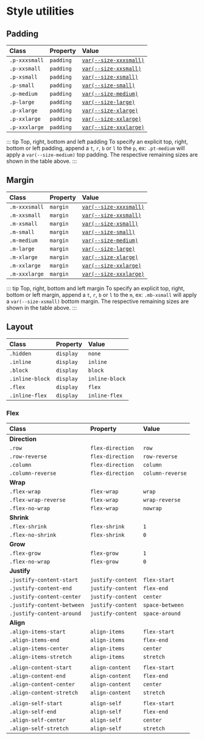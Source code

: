 # Style utilities

## Padding

| Class         | Property  | Value                                              |
| :------------ | :-------- | :------------------------------------------------- |
| `.p-xxxsmall` | `padding` | [`var(--size-xxxsmall)`](global-styles.html#sizes) |
| `.p-xxsmall`  | `padding` | [`var(--size-xxsmall)`](global-styles.html#sizes)  |
| `.p-xsmall`   | `padding` | [`var(--size-xsmall)`](global-styles.html#sizes)   |
| `.p-small`    | `padding` | [`var(--size-small)`](global-styles.html#sizes)    |
| `.p-medium`   | `padding` | [`var(--size-medium)`](global-styles.html#sizes)   |
| `.p-large`    | `padding` | [`var(--size-large)`](global-styles.html#sizes)    |
| `.p-xlarge`   | `padding` | [`var(--size-xlarge)`](global-styles.html#sizes)   |
| `.p-xxlarge`  | `padding` | [`var(--size-xxlarge)`](global-styles.html#sizes)  |
| `.p-xxxlarge` | `padding` | [`var(--size-xxxlarge)`](global-styles.html#sizes) |

::: tip Top, right, bottom and left padding
To specify an explicit top, right, bottom or left padding, append a `t`, `r`, `b` or `l` to
the `p`, ex: `.pt-medium` will apply a `var(--size-medium)` top padding. The respective remaining sizes are shown in the table above.
:::

<ComponentDivider/>

## Margin

| Class         | Property | Value                                              |
| :------------ | :------- | :------------------------------------------------- |
| `.m-xxxsmall` | `margin` | [`var(--size-xxxsmall)`](global-styles.html#sizes) |
| `.m-xxsmall`  | `margin` | [`var(--size-xxsmall)`](global-styles.html#sizes)  |
| `.m-xsmall`   | `margin` | [`var(--size-xsmall)`](global-styles.html#sizes)   |
| `.m-small`    | `margin` | [`var(--size-small)`](global-styles.html#sizes)    |
| `.m-medium`   | `margin` | [`var(--size-medium)`](global-styles.html#sizes)   |
| `.m-large`    | `margin` | [`var(--size-large)`](global-styles.html#sizes)    |
| `.m-xlarge`   | `margin` | [`var(--size-xlarge)`](global-styles.html#sizes)   |
| `.m-xxlarge`  | `margin` | [`var(--size-xxlarge)`](global-styles.html#sizes)  |
| `.m-xxxlarge` | `margin` | [`var(--size-xxxlarge)`](global-styles.html#sizes) |

::: tip Top, right, bottom and left margin
To specify an explicit top, right, bottom or left margin, append a `t`, `r`, `b` or `l` to
the `m`, ex: `.mb-xsmall` will apply a `var(--size-xsmall)` bottom margin. The respective remaining sizes are shown in the table above.
:::

<ComponentDivider/>

## Layout

| Class           | Property  | Value          |
| :-------------- | :-------- | :------------- |
| `.hidden`       | `display` | `none`         |
| `.inline`       | `display` | `inline`       |
| `.block`        | `display` | `block`        |
| `.inline-block` | `display` | `inline-block` |
| `.flex`         | `display` | `flex`         |
| `.inline-flex`  | `display` | `inline-flex`  |

<ComponentDivider small/>

### Flex

| Class                      | Property          | Value            |
| :------------------------- | :---------------- | :--------------- |
| **Direction**              |                   |                  |
| `.row`                     | `flex-direction`  | `row`            |
| `.row-reverse`             | `flex-direction`  | `row-reverse`    |
| `.column`                  | `flex-direction`  | `column`         |
| `.column-reverse`          | `flex-direction`  | `column-reverse` |
| **Wrap**                   |                   |                  |
| `.flex-wrap`               | `flex-wrap`       | `wrap`           |
| `.flex-wrap-reverse`       | `flex-wrap`       | `wrap-reverse`   |
| `.flex-no-wrap`            | `flex-wrap`       | `nowrap`         |
| **Shrink**                 |                   |                  |
| `.flex-shrink`             | `flex-shrink`     | `1`              |
| `.flex-no-shrink`          | `flex-shrink`     | `0`              |
| **Grow**                   |                   |                  |
| `.flex-grow`               | `flex-grow`       | `1`              |
| `.flex-no-wrap`            | `flex-grow`       | `0`              |
| **Justify**                |                   |                  |
| `.justify-content-start`   | `justify-content` | `flex-start`     |
| `.justify-content-end`     | `justify-content` | `flex-end`       |
| `.justify-content-center`  | `justify-content` | `center`         |
| `.justify-content-between` | `justify-content` | `space-between`  |
| `.justify-content-around`  | `justify-content` | `space-around`   |
| **Align**                  |                   |                  |
| `.align-items-start`       | `align-items`     | `flex-start`     |
| `.align-items-end`         | `align-items`     | `flex-end`       |
| `.align-items-center`      | `align-items`     | `center`         |
| `.align-items-stretch`     | `align-items`     | `stretch`        |
|                            |                   |                  |
| `.align-content-start`     | `align-content`   | `flex-start`     |
| `.align-content-end`       | `align-content`   | `flex-end`       |
| `.align-content-center`    | `align-content`   | `center`         |
| `.align-content-stretch`   | `align-content`   | `stretch`        |
|                            |                   |                  |
| `.align-self-start`        | `align-self`      | `flex-start`     |
| `.align-self-end`          | `align-self`      | `flex-end`       |
| `.align-self-center`       | `align-self`      | `center`         |
| `.align-self-stretch`      | `align-self`      | `stretch`        |
